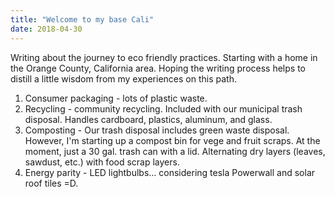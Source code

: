 ```yaml
---
title: "Welcome to my base Cali"
date: 2018-04-30
---
```


Writing about the journey to eco friendly practices. Starting with a home in the Orange County, California area.
Hoping the writing process helps to distill a little wisdom from my experiences on this path.

1. Consumer packaging - lots of plastic waste.
1. Recycling - community recycling. Included with our municipal trash disposal. Handles cardboard, plastics, aluminum, and glass.
1. Composting - Our trash disposal includes green waste disposal. However, I'm starting up a compost bin for vege and fruit scraps. At the moment, just a 30 gal. trash can with a lid. Alternating dry layers (leaves, sawdust, etc.) with food scrap layers.
1. Energy parity - LED lightbulbs... considering tesla Powerwall and solar roof tiles =D.

